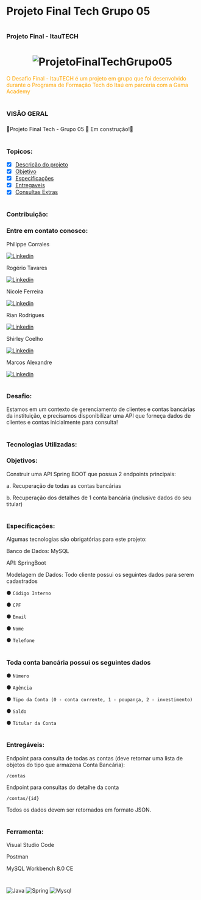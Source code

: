 # Projeto Final Tech Grupo 05

# <h3> Projeto Final - ItauTECH <h3/>

<h1 align="center">
  <img alt="ProjetoFinalTechGrupo05" title="ProjetoFinalTechGrupo05" src="https://user-images.githubusercontent.com/20006038/147109260-0577a8dd-d1d3-41a3-99be-9962140b6b17.jpeg" />
</h1>

<p style="color: orange;">O Desafio Final - ItauTECH é um projeto em grupo que foi desenvolvido durante o Programa de Formação Tech do Itaú em parceria com a Gama Academy</p>

# <h3> VISÃO GERAL <h3/>
	
 🚧Projeto Final Tech - Grupo 05 🚀 Em construção!🚧
  </h4>
  
#
### Topicos:

- [x] [Descrição do projeto](#Desafio)
- [x] [Objetivo ](#Objetivos)
- [x] [Especificações](#Especificações)
- [x] [Entregaveis](#Entregáveis)
- [x] [Consultas Extras](#Consultas)

#
### Contribuição:

### Entre em contato conosco:
    
<summary>Philippe Corrales</summary>
	
[![Linkedin](https://img.shields.io/badge/LinkedIn-0077B5?style=for-the-badge&logo=linkedin&logoColor=white)](https://www.linkedin.com/in/philippecorrales/)

<summary>Rogério Tavares</summary>

[![Linkedin](https://img.shields.io/badge/LinkedIn-0077B5?style=for-the-badge&logo=linkedin&logoColor=white)](https://www.linkedin.com/in/rogtavares/)

<summary>Nicole Ferreira</summary>

[![Linkedin](https://img.shields.io/badge/LinkedIn-0077B5?style=for-the-badge&logo=linkedin&logoColor=white)](https://www.linkedin.com/in/nicole-ferreira-8438a4139/)

<summary>Rian Rodrigues</summary>

[![Linkedin](https://img.shields.io/badge/LinkedIn-0077B5?style=for-the-badge&logo=linkedin&logoColor=white)](https://www.linkedin.com/in/rian-rodrigues-pcd-08447270/)

<summary>Shirley Coelho</summary>

[![Linkedin](https://img.shields.io/badge/LinkedIn-0077B5?style=for-the-badge&logo=linkedin&logoColor=white)](http://linkedin.com/in/shirley-esteves-5786a9187)

<summary>Marcos Alexandre</summary>

[![Linkedin](https://img.shields.io/badge/LinkedIn-0077B5?style=for-the-badge&logo=linkedin&logoColor=white)](https://www.linkedin.com/in/marcos-alexandre-gomes-cea/)

#
### Desafio:
<p>Estamos em um contexto de gerenciamento de clientes e contas bancárias da instituição, e
precisamos disponibilizar uma API que forneça dados de clientes e contas inicialmente para
consulta!</p>
	
#

### Tecnologias Utilizadas: 

### Objetivos:
Construir uma API Spring BOOT que possua 2 endpoints principais:

a. Recuperação de todas as contas bancárias

b. Recuperação dos detalhes de 1 conta bancária (inclusive dados do seu titular)
#

### Especificações:

Algumas tecnologias são obrigatórias para este projeto:

Banco de Dados: MySQL

API: SpringBoot

Modelagem de Dados:
Todo cliente possui os seguintes dados para serem cadastrados

● `Código Interno` 

● `CPF`

● `Email`

● `Nome`

● `Telefone`
#

### Toda conta bancária possui os seguintes dados

● `Número`

● `Agência`

● `Tipo da Conta (0 - conta corrente, 1 - poupança, 2 - investimento)`

● `Saldo`

● `Titular da Conta`
#

### Entregáveis:

Endpoint para consulta de todas as contas (deve retornar uma lista de objetos do tipo
que armazena Conta Bancária):

    /contas

Endpoint para consultas do detalhe da conta

    /contas/{id}

Todos os dados devem ser retornados em formato JSON.

#
### Ferramenta:

Visual Studio Code

Postman

MySQL Workbench 8.0 CE

#
<div style="display: inline_block">
    <img align="center" alt="Java" src="https://img.shields.io/badge/Java-ED8B00?style=for-the-badge&logo=java&logoColor=white" />
    <img align="center" alt="Spring" src="https://img.shields.io/badge/Spring-6DB33F?style=for-the-badge&logo=spring&logoColor=white" />
    <img align="center" alt="Mysql" src="https://img.shields.io/badge/MySQL-00000F?style=for-the-badge&logo=mysql&logoColor=white" />
</div>


